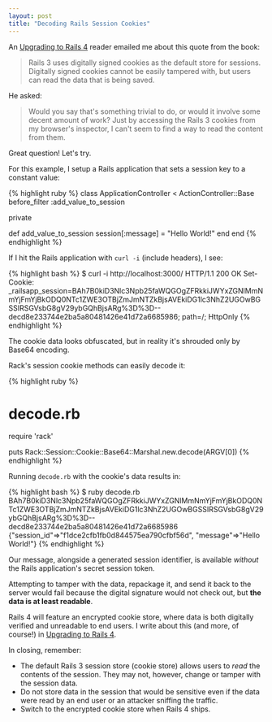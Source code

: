 ```yaml
---
layout: post
title: "Decoding Rails Session Cookies"
---
```


An [Upgrading to Rails 4](http://www.upgradingtorails4.com/) reader emailed me
about this quote from the book:

> Rails 3 uses digitally signed cookies as the default store for sessions.
> Digitally signed cookies cannot be easily tampered with, but users can read
> the data that is being saved.

He asked:

> Would you say that's something trivial to do, or would it involve some decent
> amount of work? Just by accessing the Rails 3 cookies from my browser's
> inspector, I can't seem to find a way to read the content from them.

Great question! Let's try.

For this example, I setup a Rails application that sets a session key to a
constant value:

{% highlight ruby %}
class ApplicationController < ActionController::Base
  before_filter :add_value_to_session

  private

  def add_value_to_session
    session[:message] = "Hello World!"
  end
end
{% endhighlight %}

If I hit the Rails application with `curl -i` (include headers), I see:

{% highlight bash %}
$ curl -i http://localhost:3000/
HTTP/1.1 200 OK 
Set-Cookie: _railsapp_session=BAh7B0kiD3Nlc3Npb25faWQGOgZFRkkiJWYxZGNlMmNmYjFmYjBkODQ0NTc1ZWE3OTBjZmJmNTZkBjsAVEkiDG1lc3NhZ2UGOwBGSSIRSGVsbG8gV29ybGQhBjsARg%3D%3D--decd8e233744e2ba5a80481426e41d72a6685986; path=/; HttpOnly
{% endhighlight %}

The cookie data looks obfuscated, but in reality it's shrouded only by Base64
encoding.

Rack's session cookie methods can easily decode it:

{% highlight ruby %}
# decode.rb
require 'rack'

puts Rack::Session::Cookie::Base64::Marshal.new.decode(ARGV[0])
{% endhighlight %}

Running `decode.rb` with the cookie's data results in:

{% highlight bash %}
$ ruby decode.rb BAh7B0kiD3Nlc3Npb25faWQGOgZFRkkiJWYxZGNlMmNmYjFmYjBkODQ0NTc1ZWE3OTBjZmJmNTZkBjsAVEkiDG1lc3NhZ2UGOwBGSSIRSGVsbG8gV29ybGQhBjsARg%3D%3D--decd8e233744e2ba5a80481426e41d72a6685986
{"session_id"=>"f1dce2cfb1fb0d844575ea790cfbf56d", "message"=>"Hello World!"}
{% endhighlight %}

Our message, alongside a generated session identifier, is available *without*
the Rails application's secret session token.

Attempting to tamper with the data, repackage it, and send it back to the
server would fail because the digital signature would not check out, but
**the data is at least readable**.

Rails 4 will feature an encrypted cookie store, where data is both digitally
verified and unreadable to end users. I write about this (and more, of course!)
in [Upgrading to Rails 4](http://www.upgradingtorails4.com/).

In closing, remember:

* The default Rails 3 session store (cookie store) allows users to *read*
the contents of the session. They may not, however, change or tamper with the
session data.
* Do not store data in the session that would be sensitive even if the data
were read by an end user or an attacker sniffing the traffic.
* Switch to the encrypted cookie store when Rails 4 ships.
